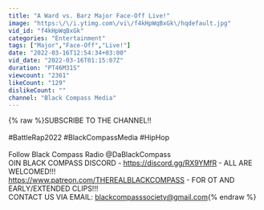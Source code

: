 ```yaml
---
title: "A Ward vs. Barz Major Face-Off Live!"
image: "https:\/\/i.ytimg.com\/vi\/f4kHpWqBxGk\/hqdefault.jpg"
vid_id: "f4kHpWqBxGk"
categories: "Entertainment"
tags: ["Major","Face-Off","Live!"]
date: "2022-03-16T12:54:34+03:00"
vid_date: "2022-03-16T01:15:07Z"
duration: "PT46M31S"
viewcount: "2361"
likeCount: "129"
dislikeCount: ""
channel: "Black Compass Media"
---
```

{% raw %}SUBSCRIBE TO THE CHANNEL!!<br /><br />#BattleRap2022 #BlackCompassMedia #HipHop <br /><br />Follow Black Compass Radio @DaBlackCompass <br />OIN BLACK COMPASS DISCORD - <a rel="nofollow" target="blank" href="https://discord.gg/RX9YMfR">https://discord.gg/RX9YMfR</a> - ALL ARE WELCOMED!!!<br /><a rel="nofollow" target="blank" href="https://www.patreon.com/THEREALBLACKCOMPASS">https://www.patreon.com/THEREALBLACKCOMPASS</a> - FOR OT AND EARLY/EXTENDED CLIPS!!!<br />CONTACT US VIA EMAIL: blackcompasssociety@gmail.com{% endraw %}
